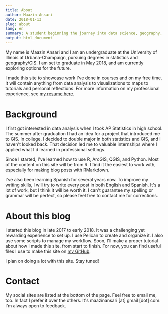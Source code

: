 ```yaml
---
title: About
author: Maazin Ansari
date: 2018-01-13
slug: about
lang: en
summary: A student beginning the journey into data science, geography, and blogging
output: html_document
---
```


My name is Maazin Ansari and I am an undergraduate at the University of Illinois at Urbana-Champaign,
pursuing degrees in statistics and geography/GIS. I am set to graduate in May 2018, and am currently exploring options for the future.

I made this site to showcase work I've done in courses and on my free time.
It will contain anything from data analysis to visualizations to maps to tutorials and personal reflections.
For more information on my professional experience, see [my resume here]({filename}/static/Maazin-Ansari-Resume.pdf).

# Background

I first got interested in data analysis when I took AP Statistics in high school.
The summer after graduation I had an idea for a project that introduced me to GIS.
In college, I decided to double major in both statistics and GIS, and I haven't looked back.
That decision led me to valuable internships where I applied what I'd learned in professional settings.

Since I started, I've learned how to use R, ArcGIS, QGIS, and Python.
Most of the content on this site will be from R.
I find it the easiest to work with, especially for making blog posts with RMarkdown.

I've also been learning Spanish for several years now. To improve my writing skills, I will try to write every post in
both English and Spanish. It's a lot of work, but I think it will be worth it.
I can't guarantee my spelling or grammar will be perfect, so please feel free to contact me for corrections.

# About this blog

I started this blog in late 2017 to early 2018. It was a challenging yet rewarding experience to set up.
I use Pelican to create and organize it. I also use some scripts to manage my workflow.
Soon, I'll make a proper tutorial about how I made this site, from start to finish.
For now, you can find useful files I use to make this site on [my GitHub](https://github.com/maazinansari/maazinansari).

I plan on doing a lot with this site. Stay tuned!

# Contact

My social sites are listed at the bottom of the page. Feel free to email me, too. In fact I prefer it over the others.
It's maazinansari [at] gmail [dot] com. I'm always open to feedback.
